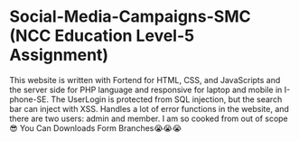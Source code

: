 # Social-Media-Campaigns-SMC (NCC Education Level-5 Assignment)
This website is written with Fortend for HTML, CSS, and JavaScripts and the server side for PHP language and responsive for laptop and mobile in I-phone-SE. The UserLogin is protected from SQL injection, but the search bar can inject with XSS. Handles a lot of error functions in the website, and there are two users: admin and member. I am so cooked from out of scope 😎
You Can Downloads Form Branches😭😭😭
